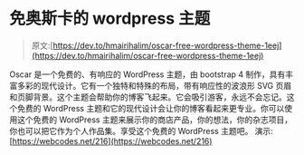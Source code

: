 # 免奥斯卡的 wordpress 主题

> 原文:[https://dev.to/hmairihalim/oscar-free-wordpress-theme-1eej](https://dev.to/hmairihalim/oscar-free-wordpress-theme-1eej)

Oscar 是一个免费的、有响应的 WordPress 主题，由 bootstrap 4 制作，具有丰富多彩的现代设计。它有一个独特和特殊的布局，带有响应性的波浪形 SVG 页眉和页脚背景。这个主题会帮助你的博客飞起来。它会吸引游客，永远不会忘记。这个免费的 WordPress 主题和它的现代设计会让你的博客看起来更专业。你可以使用这个免费的 WordPress 主题来展示你的商店产品，你的想法，你的杂志项目，你也可以把它作为个人作品集。享受这个免费的 WordPress 主题吧。
演示:[https://webcodes.net/216](https://webcodes.net/216)